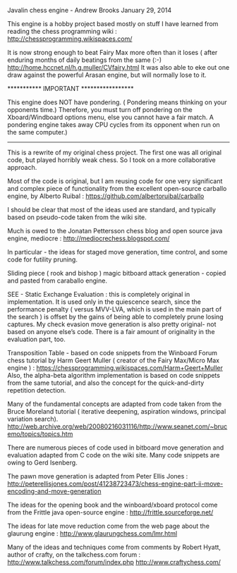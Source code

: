 Javalin chess engine   - 
Andrew Brooks  January 29, 2014

This engine is a hobby project based mostly on stuff I have learned from reading the chess programming wiki :
http://chessprogramming.wikispaces.com/

It is now strong enough to beat Fairy Max more often than it loses ( after enduring months
of daily beatings from the same (:-)
http://home.hccnet.nl/h.g.muller/CVfairy.html
It was also able to eke out one draw against the powerful Arasan engine, but will normally lose
to it.

***********   IMPORTANT *****************

This engine does NOT have pondering. ( Pondering means thinking on your opponents time.) Therefore, you must
turn off pondering on the Xboard/Windboard options menu, else you cannot have a fair match. A pondering engine takes away CPU cycles from its opponent when run on the same computer.)

*****************************************

This is a rewrite of my original chess project. The first one was all original code, but played
horribly weak chess.  So I took on a more collaborative approach.

Most of the code is original, but I am reusing code for one very significant and complex piece of functionality from the excellent open-source carballo engine, by Alberto Ruibal :
https://github.com/albertoruibal/carballo

I should be clear that most of the ideas used are standard, and typically based on pseudo-code taken from the wiki site.

Much is owed to the Jonatan Pettersson chess blog and open source java engine, mediocre :
http://mediocrechess.blogspot.com/

In particular - the ideas for staged move generation, time control, and some code for futility
pruning.

Sliding piece ( rook and bishop ) magic bitboard attack generation - copied and pasted from caraballo engine.

SEE - Static Exchange Evaluation : this is completely original in implementation.  It is used only in the quiescence search, since the performance penalty ( versus MVV-LVA, which is used in the main part of the search ) is offset by the gains of being able to completely prune losing captures.  My check evasion move generation is also pretty original- not based on anyone else’s code.  There is a fair amount of originality in the evaluation part, too.

Transposition Table - based on code snippets from the Winboard Forum chess tutorial by Harm Geert Muller  ( creator of the Fairy Max/Micro Max engine ) :
https://chessprogramming.wikispaces.com/Harm+Geert+Muller
Also, the alpha-beta algorithm implementation is based on code snippets from the same tutorial, and also the concept for the quick-and-dirty repetition detection.

Many of the fundamental concepts are adapted from code taken from the Bruce Moreland tutorial ( iterative deepening, aspiration windows, principal variation search).
http://web.archive.org/web/20080216031116/http://www.seanet.com/~brucemo/topics/topics.htm

There are numerous pieces of code used in bitboard move generation and evaluation adapted from C code on the wiki site.   Many code snippets are owing to  Gerd Isenberg.

The pawn move generation is adapted from Peter Ellis Jones :
http://peterellisjones.com/post/41238723473/chess-engine-part-ii-move-encoding-and-move-generation

The ideas for the opening book and the winboard/xboard protocol come from the Frittle java open-source engine :
http://frittle.sourceforge.net/

The ideas for late move reduction come from the web page about the glaurung engine :
http://www.glaurungchess.com/lmr.html

Many of the ideas and techniques come from comments by Robert Hyatt, author of crafty, on the talkchess.com forum :
http://www.talkchess.com/forum/index.php
http://www.craftychess.com/







